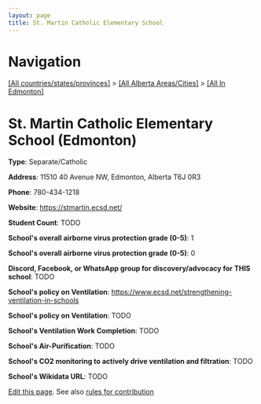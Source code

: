 ```yaml
---
layout: page
title: St. Martin Catholic Elementary School
---
```

# Navigation

[[All countries/states/provinces]](../../..) > [[All Alberta Areas/Cities]](../..) > [[All In Edmonton]](..)

# St. Martin Catholic Elementary School (Edmonton)

**Type**: Separate/Catholic

**Address**: 11510 40 Avenue NW, Edmonton, Alberta T6J 0R3

**Phone**: 780-434-1218

**Website**: <https://stmartin.ecsd.net/>

**Student Count**: TODO

**School's overall airborne virus protection grade (0-5)**: 1

**School's overall airborne virus protection grade (0-5)**: 0

**Discord, Facebook, or WhatsApp group for discovery/advocacy for THIS school**: TODO

**School's policy on Ventilation**: <https://www.ecsd.net/strengthening-ventilation-in-schools>

**School's policy on Ventilation**: TODO

**School's Ventilation Work Completion**: TODO

**School's Air-Purification**: TODO

**School's CO2 monitoring to actively drive ventilation and filtration**: TODO

**School's Wikidata URL**: TODO


[Edit this page](https://github.com/ventilate-schools/AB/edit/main/./Edmonton/St._Martin_Catholic_Elementary_School.md). See also [rules for contribution](../../../contribution-rules/)